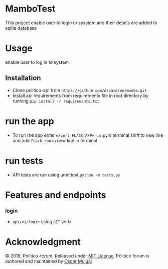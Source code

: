 # MamboTest
This project enable user to login to sysstem and their details are added to sqlite database

# Usage

enable user to log in to system

## Installation
*	Clone politico-api from `https://github.com/oscarpson/mambo.git`
*	Install api requirements from requirements file in root directory by running `pip install -r requirements.txt`
 
# run the app
*	To run the app enter ` export FLASK_APP=run.py `in terminal  shift to new line and add `flask run` in new line in terminal

# run tests
*	APi tests are run using unnittest `python -m tests.py`

# Features and endpoints 


###	login
* `api/v1/login` using `GET` verb 


# Acknowledgment
 © 2019, Politico-forum, Released under [MIT 
License](http://www.opensource.org/licenses/mit-license.php).
 Politico forum is authored and  maintained by  [Oscar Muigai](https://github.com/oscarpson/Politico-Api)
